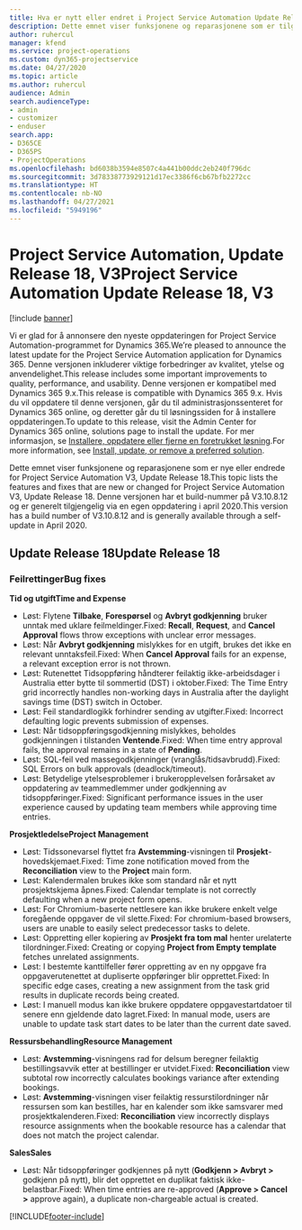 ```yaml
---
title: Hva er nytt eller endret i Project Service Automation Update Release 18, V3
description: Dette emnet viser funksjonene og reparasjonene som er tilgjengelig i Project Service Automation Update Release 18, V3.
author: ruhercul
manager: kfend
ms.service: project-operations
ms.custom: dyn365-projectservice
ms.date: 04/27/2020
ms.topic: article
ms.author: ruhercul
audience: Admin
search.audienceType:
- admin
- customizer
- enduser
search.app:
- D365CE
- D365PS
- ProjectOperations
ms.openlocfilehash: bd6038b3594e8507c4a441b00ddc2eb240f796dc
ms.sourcegitcommit: 3d78338773929121d17ec3386f6cb67bfb2272cc
ms.translationtype: HT
ms.contentlocale: nb-NO
ms.lasthandoff: 04/27/2021
ms.locfileid: "5949196"
---
```

# <a name="project-service-automation-update-release-18-v3"></a><span data-ttu-id="eaf9f-103">Project Service Automation, Update Release 18, V3</span><span class="sxs-lookup"><span data-stu-id="eaf9f-103">Project Service Automation Update Release 18, V3</span></span>

[!include [banner](../includes/psa-now-project-operations.md)]

<span data-ttu-id="eaf9f-104">Vi er glad for å annonsere den nyeste oppdateringen for Project Service Automation-programmet for Dynamics 365.</span><span class="sxs-lookup"><span data-stu-id="eaf9f-104">We’re pleased to announce the latest update for the Project Service Automation application for Dynamics 365.</span></span> <span data-ttu-id="eaf9f-105">Denne versjonen inkluderer viktige forbedringer av kvalitet, ytelse og anvendelighet.</span><span class="sxs-lookup"><span data-stu-id="eaf9f-105">This release includes some important improvements to quality, performance, and usability.</span></span> <span data-ttu-id="eaf9f-106">Denne versjonen er kompatibel med Dynamics 365 9.x.</span><span class="sxs-lookup"><span data-stu-id="eaf9f-106">This release is compatible with Dynamics 365 9.x.</span></span> <span data-ttu-id="eaf9f-107">Hvis du vil oppdatere til denne versjonen, går du til administrasjonssenteret for Dynamics 365 online, og deretter går du til løsningssiden for å installere oppdateringen.</span><span class="sxs-lookup"><span data-stu-id="eaf9f-107">To update to this release, visit the Admin Center for Dynamics 365 online, solutions page to install the update.</span></span> <span data-ttu-id="eaf9f-108">For mer informasjon, se [Installere, oppdatere eller fjerne en foretrukket løsning](/power-platform/admin/install-remove-preferred-solution).</span><span class="sxs-lookup"><span data-stu-id="eaf9f-108">For more information, see [Install, update, or remove a preferred solution](/power-platform/admin/install-remove-preferred-solution).</span></span>

<span data-ttu-id="eaf9f-109">Dette emnet viser funksjonene og reparasjonene som er nye eller endrede for Project Service Automation V3, Update Release 18.</span><span class="sxs-lookup"><span data-stu-id="eaf9f-109">This topic lists the features and fixes that are new or changed for Project Service Automation V3, Update Release 18.</span></span> <span data-ttu-id="eaf9f-110">Denne versjonen har et build-nummer på V3.10.8.12 og er generelt tilgjengelig via en egen oppdatering i april 2020.</span><span class="sxs-lookup"><span data-stu-id="eaf9f-110">This version has a build number of V3.10.8.12 and is generally available through a self-update in April 2020.</span></span>

## <a name="update-release-18"></a><span data-ttu-id="eaf9f-111">Update Release 18</span><span class="sxs-lookup"><span data-stu-id="eaf9f-111">Update Release 18</span></span>

### <a name="bug-fixes"></a><span data-ttu-id="eaf9f-112">Feilrettinger</span><span class="sxs-lookup"><span data-stu-id="eaf9f-112">Bug fixes</span></span>

<span data-ttu-id="eaf9f-113">**Tid og utgift**</span><span class="sxs-lookup"><span data-stu-id="eaf9f-113">**Time and Expense**</span></span>

- <span data-ttu-id="eaf9f-114">Løst: Flytene **Tilbake**, **Forespørsel** og **Avbryt godkjenning** bruker unntak med uklare feilmeldinger.</span><span class="sxs-lookup"><span data-stu-id="eaf9f-114">Fixed: **Recall**, **Request**, and **Cancel Approval** flows throw exceptions with unclear error messages.</span></span>
- <span data-ttu-id="eaf9f-115">Løst: Når **Avbryt godkjenning** mislykkes for en utgift, brukes det ikke en relevant unntaksfeil.</span><span class="sxs-lookup"><span data-stu-id="eaf9f-115">Fixed: When **Cancel Approval** fails for an expense, a relevant exception error is not thrown.</span></span>
- <span data-ttu-id="eaf9f-116">Løst: Rutenettet Tidsoppføring håndterer feilaktig ikke-arbeidsdager i Australia etter bytte til sommertid (DST) i oktober.</span><span class="sxs-lookup"><span data-stu-id="eaf9f-116">Fixed: The Time Entry grid incorrectly handles non-working days in Australia after the daylight savings time (DST) switch in October.</span></span>
- <span data-ttu-id="eaf9f-117">Løst: Feil standardlogikk forhindrer sending av utgifter.</span><span class="sxs-lookup"><span data-stu-id="eaf9f-117">Fixed: Incorrect defaulting logic prevents submission of expenses.</span></span>
- <span data-ttu-id="eaf9f-118">Løst: Når tidsoppføringsgodkjenning mislykkes, beholdes godkjenningen i tilstanden **Ventende**.</span><span class="sxs-lookup"><span data-stu-id="eaf9f-118">Fixed: When time entry approval fails, the approval remains in a state of **Pending**.</span></span>
- <span data-ttu-id="eaf9f-119">Løst: SQL-feil ved massegodkjenninger (vranglås/tidsavbrudd).</span><span class="sxs-lookup"><span data-stu-id="eaf9f-119">Fixed: SQL Errors on bulk approvals (deadlock/timeout).</span></span>
- <span data-ttu-id="eaf9f-120">Løst: Betydelige ytelsesproblemer i brukeropplevelsen forårsaket av oppdatering av teammedlemmer under godkjenning av tidsoppføringer.</span><span class="sxs-lookup"><span data-stu-id="eaf9f-120">Fixed: Significant performance issues in the user experience caused by updating team members while approving time entries.</span></span>

<span data-ttu-id="eaf9f-121">**Prosjektledelse**</span><span class="sxs-lookup"><span data-stu-id="eaf9f-121">**Project Management**</span></span>

- <span data-ttu-id="eaf9f-122">Løst: Tidssonevarsel flyttet fra **Avstemming**-visningen til **Prosjekt**-hovedskjemaet.</span><span class="sxs-lookup"><span data-stu-id="eaf9f-122">Fixed: Time zone notification moved from the **Reconciliation** view to the **Project** main form.</span></span>
- <span data-ttu-id="eaf9f-123">Løst: Kalendermalen brukes ikke som standard når et nytt prosjektskjema åpnes.</span><span class="sxs-lookup"><span data-stu-id="eaf9f-123">Fixed: Calendar template is not correctly defaulting when a new project form opens.</span></span>
- <span data-ttu-id="eaf9f-124">Løst: For Chromium-baserte nettlesere kan ikke brukere enkelt velge foregående oppgaver de vil slette.</span><span class="sxs-lookup"><span data-stu-id="eaf9f-124">Fixed: For chromium-based browsers, users are unable to easily select predecessor tasks to delete.</span></span>
- <span data-ttu-id="eaf9f-125">Løst: Oppretting eller kopiering av **Prosjekt fra tom mal** henter urelaterte tilordninger.</span><span class="sxs-lookup"><span data-stu-id="eaf9f-125">Fixed: Creating or copying **Project from Empty template** fetches unrelated assignments.</span></span>
- <span data-ttu-id="eaf9f-126">Løst: I bestemte kanttilfeller fører oppretting av en ny oppgave fra oppgaverutenettet at dupliserte oppføringer blir opprettet.</span><span class="sxs-lookup"><span data-stu-id="eaf9f-126">Fixed: In specific edge cases, creating a new assignment from the task grid results in duplicate records being created.</span></span>
- <span data-ttu-id="eaf9f-127">Løst: I manuell modus kan ikke brukere oppdatere oppgavestartdatoer til senere enn gjeldende dato lagret.</span><span class="sxs-lookup"><span data-stu-id="eaf9f-127">Fixed: In manual mode, users are unable to update task start dates to be later than the current date saved.</span></span>

<span data-ttu-id="eaf9f-128">**Ressursbehandling**</span><span class="sxs-lookup"><span data-stu-id="eaf9f-128">**Resource Management**</span></span>

- <span data-ttu-id="eaf9f-129">Løst: **Avstemming**-visningens rad for delsum beregner feilaktig bestillingsavvik etter at bestillinger er utvidet.</span><span class="sxs-lookup"><span data-stu-id="eaf9f-129">Fixed: **Reconciliation** view subtotal row incorrectly calculates bookings variance after extending bookings.</span></span>
- <span data-ttu-id="eaf9f-130">Løst: **Avstemming**-visningen viser feilaktig ressurstilordninger når ressursen som kan bestilles, har en kalender som ikke samsvarer med prosjektkalenderen.</span><span class="sxs-lookup"><span data-stu-id="eaf9f-130">Fixed: **Reconciliation** view incorrectly displays resource assignments when the bookable resource has a calendar that does not match the project calendar.</span></span>

<span data-ttu-id="eaf9f-131">**Sales**</span><span class="sxs-lookup"><span data-stu-id="eaf9f-131">**Sales**</span></span>

- <span data-ttu-id="eaf9f-132">Løst: Når tidsoppføringer godkjennes på nytt (**Godkjenn > Avbryt >** godkjenn på nytt), blir det opprettet en duplikat faktisk ikke-belastbar.</span><span class="sxs-lookup"><span data-stu-id="eaf9f-132">Fixed: When time entries are re-approved (**Approve > Cancel >** approve again), a duplicate non-chargeable actual is created.</span></span>


[!INCLUDE[footer-include](../includes/footer-banner.md)]
